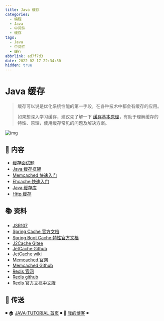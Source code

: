 ```yaml
---
title: Java 缓存
categories: 
  - 编程
  - Java
  - 中间件
  - 缓存
tags: 
  - Java
  - 中间件
  - 缓存
abbrlink: ad7f7d3
date: 2022-02-17 22:34:30
hidden: true
---
```


# Java 缓存

> 缓存可以说是优化系统性能的第一手段，在各种技术中都会有缓存的应用。
>
> 如果想深入学习缓存，建议先了解一下 [缓存基本原理](https://dunwu.github.io/design/distributed/分布式缓存.html)，有助于理解缓存的特性、原理，使用缓存常见的问题及解决方案。

![img](https://raw.githubusercontent.com/dunwu/images/dev/snap/20200710163555.png)

## 📖 内容

- [缓存面试题](01.缓存面试题.md)
- [Java 缓存框架](02.Java缓存中间件.md)
- [Memcached 快速入门](03.Memcached.md)
- [Ehcache 快速入门](04.Ehcache.md)
- [Java 缓存库](05.Java进程内缓存.md)
- [Http 缓存](06.Http缓存.md)

## 📚 资料

- [JSR107](https://www.jcp.org/en/jsr/detail?id=107)
- [Spring Cache 官方文档](https://docs.spring.io/spring-framework/docs/current/spring-framework-reference/integration.html#cache)
- [Spring Boot Cache 特性官方文档](https://docs.spring.io/spring-boot/docs/2.3.1.RELEASE/reference/html/spring-boot-features.html#boot-features-caching)
- [J2Cache Gitee](https://gitee.com/ld/J2Cache)
- [JetCache Github](https://github.com/alibaba/jetcache)
- [JetCache wiki](https://github.com/alibaba/jetcache/wiki/Home_CN)
- [Memcached 官网](https://memcached.org/)
- [Memcached Github](https://github.com/memcached/memcached/)
- [Redis 官网](https://redis.io/)
- [Redis github](https://github.com/antirez/redis)
- [Redis 官方文档中文版](http://redis.cn/)

## 🚪 传送

◾ 🏠 [JAVA-TUTORIAL 首页](https://github.com/dunwu/java-tutorial) ◾ 🎯 [我的博客](https://github.com/dunwu/blog) ◾
